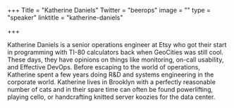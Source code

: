 +++
Title = "Katherine Daniels"
Twitter = "beerops"
image = ""
type = "speaker"
linktitle = "katherine-daniels"

+++

Katherine Daniels is a senior operations engineer at Etsy who got their start in programming with TI-80 calculators back when GeoCities was still cool. These days, they have opinions on things like monitoring, on-call usability, and Effective DevOps.  Before escaping to the world of operations, Katherine spent a few years doing R&D and systems engineering in the corporate world. Katherine lives in Brooklyn with a perfectly reasonable number of cats and in their spare time can often be found powerlifting, playing cello, or handcrafting knitted server koozies for the data center.
